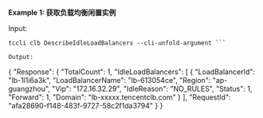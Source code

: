 **Example 1: 获取负载均衡闲置实例**



Input: 

```
tccli clb DescribeIdleLoadBalancers --cli-unfold-argument ```

Output: 
```
{
    "Response": {
        "TotalCount": 1,
        "IdleLoadBalancers": [
            {
                "LoadBalancerId": "lb-1l1i6a3k",
                "LoadBalancerName": "lb-613054ce",
                "Region": "ap-guangzhou",
                "Vip": "172.16.32.29",
                "IdleReason": "NO_RULES",
                "Status": 1,
                "Forward": 1,
                "Domain": "lb-xxxxx.tencentclb.com"
            }
        ],
        "RequestId": "afa28690-f148-483f-9727-58c2f1da3794"
    }
}
```


